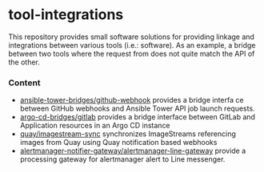 # tool-integrations

This repository provides small software solutions for providing linkage and integrations between various
 tools (i.e.: software). As an example, a bridge between two tools where the request from does not quite
 match the API of the other.

### Content

- [ansible-tower-bridges/github-webhook](ansible-tower-bridges/github-webhook) provides a bridge interfa
ce between GitHub webhooks and Ansible Tower API job launch requests.
- [argo-cd-bridges/gitlab](argo-cd-bridges/gitlab) provides a bridge interface between GitLab and Application resources in an Argo CD instance
- [quay/imagestream-sync](quay/imagestream-sync) synchronizes ImageStreams referencing images from Quay using Quay notification based webhooks
- [alertmanager-notifier-gateway/alertmanager-line-gateway](alertmanager-notifier-gateway/alertmanager-line-gateway) provide a processing gateway for alertmanager alert to Line messenger.
